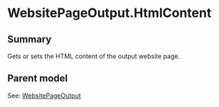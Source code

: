 # WebsitePageOutput.HtmlContent

## Summary

Gets or sets the HTML content of the output website page.

## Parent model

See: [WebsitePageOutput](WebsitePageOutput.md)